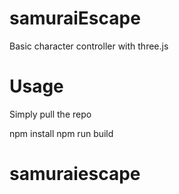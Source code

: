 # samuraiEscape
Basic character controller with three.js


# Usage
Simply pull the repo 

npm install
npm run build
# samuraiescape
